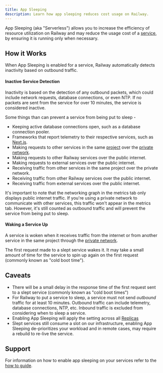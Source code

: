 ```yaml
---
title: App Sleeping
description: Learn how app sleeping reduces cost usage on Railway.
---
```


App Sleeping (aka "Serverless") allows you to increase the efficiency of resource utilization on Railway and may reduce the usage cost of a [service](/reference/services), by ensuring it is running only when necessary.

## How it Works

When App Sleeping is enabled for a service, Railway automatically detects inactivity based on outbound traffic.

#### Inactive Service Detection

Inactivity is based on the detection of any outbound packets, which could include network requests, database connections, or even NTP. If no packets are sent from the service for over 10 minutes, the service is considered inactive.

Some things than can prevent a service from being put to sleep -

- Keeping active database connections open, such as a database connection pooler.
- Frameworks that report telemetry to their respective services, such as [Next.js](https://nextjs.org/telemetry).
- Making requests to other services in the same [project](/overview/the-basics#project--project-canvas) over the [private network](/reference/private-networking).
- Making requests to other Railway services over the public internet.
- Making requests to external services over the public internet.
- Receiving traffic from other services in the same project over the private network.
- Receiving traffic from other Railway services over the public internet.
- Receiving traffic from external services over the public internet.

It's important to note that the networking graph in the metrics tab only displays public internet traffic. If you're using a private network to communicate with other services, this traffic won't appear in the metrics tab. However, it's still counted as outbound traffic and will prevent the service from being put to sleep.

#### Waking a Service Up

A service is woken when it receives traffic from the internet or from another service in the same project through the [private network](/reference/private-networking).

The first request made to a slept service wakes it. It may take a small amount of time for the service to spin up again on the first request (commonly known as "cold boot time").

## Caveats

- There will be a small delay in the response time of the first request sent to a slept service (commonly known as "cold boot times")
- For Railway to put a service to sleep, a service must not send _outbound_ traffic for at least 10 minutes. Outbound traffic can include telemetry, database connections, NTP, etc. Inbound traffic is excluded from considering when to sleep a service.
- Enabling App Sleeping will apply the setting across all [Replicas](/reference/scaling#horizontal-scaling-with-replicas)
- Slept services still consume a slot on our infrastructure, enabling App Sleeping de-prioritizes your workload and in remote cases, may require a rebuild to re-live the service.

## Support

For information on how to enable app sleeping on your services refer to the [how to guide](/guides/optimize-usage#enabling-app-sleeping).
